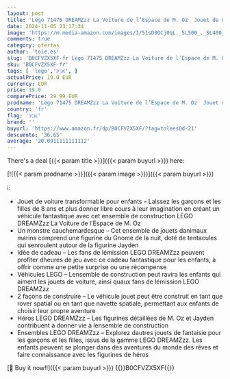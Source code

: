 ```yaml
---
layout: post
title: 'Lego 71475 DREAMZzz La Voiture de l’Espace de M. Oz  Jouet de Construction de Véhicules Transformable  avec Minifigurines M. Oz  Albert et Jayden  Idée de Cadeau pour Garçons et Filles Dès 8 Ans'
date: 2024-11-05 23:17:34
image: 'https://m.media-amazon.com/images/I/51sD0OCj0qL._SL500_._SL400_.jpg'
comments: true
category: ofertas
author: 'tole.es'
slug: 'B0CFVZX5XF-fr Lego 71475 DREAMZzz La Voiture de l’Espace de M. Oz Jouet...'
sku: 'B0CFVZX5XF-fr'
tags: [ 'lego','🇫🇷', ]
actualPrice: 19.0 EUR
currency: EUR
price: 19.0
comparePrice: 29.99 EUR
prodname: 'Lego 71475 DREAMZzz La Voiture de l’Espace de M. Oz  Jouet de Construction de Véhicules Transformable  avec Minifigurines M. Oz  Albert et Jayden  Idée de Cadeau pour Garçons et Filles Dès 8 Ans'
country: 'fr'
flag: '🇫🇷'
brand: ''
buyurl: 'https://www.amazon.fr/dp/B0CFVZX5XF/?tag=tolees0d-21'
descuento: '36.65'
average: '20.0911111111112'
---
```


There's a deal [{{< param title >}}]({{< param buyurl >}})  here:

[![{{< param prodname >}}]({{< param image >}})]({{< param buyurl >}})

ℹ️:

- Jouet de voiture transformable pour enfants – Laissez les garçons et les filles de 8 ans et plus donner libre cours à leur imagination en créant un véhicule fantastique avec cet ensemble de construction LEGO DREAMZzz La Voiture de l’Espace de M. Oz
- Un monstre cauchemardesque – Cet ensemble de jouets danimaux marins comprend une figurine du Gnome de la nuit, doté de tentacules qui senroulent autour de la figurine Jayden
- Idée de cadeau – Les fans de lémission LEGO DREAMZzz peuvent profiter dheures de jeu avec ce cadeau fantastique pour les enfants, à offrir comme une petite surprise ou une récompense
- Véhicules LEGO – Lensemble de construction peut ravira les enfants qui aiment les jouets de voiture, ainsi quaux fans de lémission LEGO DREAMZzz
- 2 façons de construire – Le véhicule jouet peut être construit en tant que rover spatial ou en tant que navette spatiale, permettant aux enfants de choisir leur propre aventure
- Héros LEGO DREAMZzz – Les figurines détaillées de M. Oz et Jayden contribuent à donner vie à lensemble de construction
- Ensembles LEGO DREAMZzz – Explorez dautres jouets de fantaisie pour les garçons et les filles, issus de la gamme LEGO DREAMZzz. Les enfants peuvent se plonger dans des aventures du monde des rêves et faire connaissance avec les figurines de héros

[🛒 Buy it now!!]({{< param buyurl >}})
{{<world>}}B0CFVZX5XF{{</world>}}
